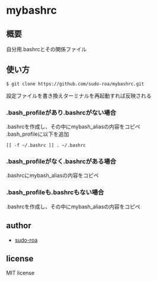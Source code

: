 # mybashrc

## 概要
自分用.bashrcとその関係ファイル

## 使い方
```
$ git clone https://github.com/sudo-roa/mybashrc.git
```
設定ファイルを書き換えターミナルを再起動すれば反映される<br>

### .bash_profileがあり.bashrcがない場合
.bashrcを作成し、その中にmybash_aliasの内容をコピペ<br>
.bash_profileに以下を追加
```
[[ -f ~/.bashrc ]] . ~/.bashrc
```

### .bash_profileがなく.bashrcがある場合
.bashrcにmybash_aliasの内容をコピペ

### .bash_profileも.bashrcもない場合
.bashrcを作成し、その中にmybash_aliasの内容をコピペ



## author
- [sudo-roa](https://github.com/sudo-roa)

## license
MIT license

